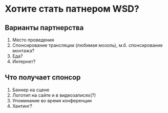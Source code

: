 Хотите стать патнером WSD?
===

## Варианты партнерства

1. Место проведения
2. Спонсирование трансляции (любимая мозоль), м.б. спонсирование монтажа?
3. Еда?
4. Интернет?

## Что получает спонсор

1. Баннер на сцене
2. Логотип на сайте и в видеозаписях(?)
3. Упоминание во время конференции
4. Хантинг?

